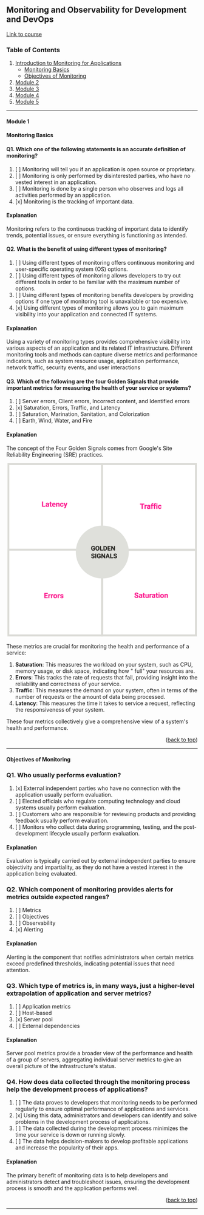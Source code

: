 ## Monitoring and Observability for Development and DevOps

[Link to course](https://www.coursera.org/learn/monitoring-and-observability-for-development-and-devops)

<a name="link-top"></a>

### Table of Contents

<ol>
  <li>
    <a href="#module-1">Introduction to Monitoring for Applications</a>
      <ul>
        <li>
          <a href="#monitoring-basics">Monitoring Basics</a>
        </li>
        <li>
          <a href="#objectives-of-monitoring">Objectives of Monitoring</a>
        </li>
      </ul>
  </li>
  <li>
    <a href="#module-2">Module 2</a>
  </li>
  <li>
    <a href="#module-3">Module 3</a>
  </li>
  <li>
    <a href="#module-4">Module 4</a>
  </li>
  <li>
    <a href="#module-5">Module 5</a>
  </li>
</ol>

---

#### Module 1

#### Monitoring Basics

#### Q1. Which one of the following statements is an accurate definition of monitoring?

1. [ ] Monitoring will tell you if an application is open source or proprietary.
2. [ ] Monitoring is only performed by disinterested parties, who have no vested interest in an application.
3. [ ] Monitoring is done by a single person who observes and logs all activities performed by an application.
4. [x] Monitoring is the tracking of important data.

#### Explanation

Monitoring refers to the continuous tracking of important data to identify trends, potential issues, or ensure
everything is functioning as intended.

#### Q2. What is the benefit of using different types of monitoring?

1. [ ] Using different types of monitoring offers continuous monitoring and user-specific operating system (OS) options.
2. [ ] Using different types of monitoring allows developers to try out different tools in order to be familiar with the
   maximum number of options.
3. [ ] Using different types of monitoring benefits developers by providing options if one type of monitoring tool is
   unavailable or too expensive.
4. [x] Using different types of monitoring allows you to gain maximum visibility into your application and connected IT
   systems.

#### Explanation

Using a variety of monitoring types provides comprehensive visibility into various aspects of an application and its
related IT infrastructure. Different monitoring tools and methods can capture diverse metrics and performance
indicators, such as system resource usage, application performance, network traffic, security events, and user
interactions

#### Q3. Which of the following are the four Golden Signals that provide important metrics for measuring the health of your service or systems?

1. [ ] Server errors, Client errors, Incorrect content, and Identified errors
2. [x] Saturation, Errors, Traffic, and Latency
3. [ ] Saturation, Marination, Sanitation, and Colorization
4. [ ] Earth, Wind, Water, and Fire

#### Explanation

The concept of the Four Golden Signals comes from Google's Site Reliability Engineering (SRE) practices.

<div style="text-align: center;">
  <img src="../src/monitoring-and-observability/golden-signals.png" alt="Four Golden Signals Of Monitoring " width="500"/>
</div>

These metrics are crucial for monitoring the health and performance of a service:

1. **Saturation**: This measures the workload on your system, such as CPU, memory usage, or disk space, indicating how "
   full" your resources are.
2. **Errors**: This tracks the rate of requests that fail, providing insight into the reliability and correctness of
   your service.
3. **Traffic**: This measures the demand on your system, often in terms of the number of requests or the amount of data
   being processed.
4. **Latency**: This measures the time it takes to service a request, reflecting the responsiveness of your system.

These four metrics collectively give a comprehensive view of a system's health and performance.

<p align="right">(<a href="#table-of-contents">back to top</a>)</p>

---

#### Objectives of Monitoring

### Q1. Who usually performs evaluation?

1. [x] External independent parties who have no connection with the application usually perform evaluation.
2. [ ] Elected officials who regulate computing technology and cloud systems usually perform evaluation.
3. [ ] Customers who are responsible for reviewing products and providing feedback usually perform evaluation.
4. [ ] Monitors who collect data during programming, testing, and the post-development lifecycle usually perform
   evaluation.

#### Explanation

Evaluation is typically carried out by external independent parties to ensure objectivity and impartiality, as they do
not have a vested interest in the application being evaluated.

### Q2. Which component of monitoring provides alerts for metrics outside expected ranges?

1. [ ] Metrics
2. [ ] Objectives
3. [ ] Observability
4. [x] Alerting

#### Explanation

Alerting is the component that notifies administrators when certain metrics exceed predefined
thresholds, indicating potential issues that need attention.

### Q3. Which type of metrics is, in many ways, just a higher-level extrapolation of application and server metrics?

1. [ ] Application metrics
2. [ ] Host-based
3. [x] Server pool
4. [ ] External dependencies

#### Explanation

Server pool metrics provide a broader view of the performance and health of a group of servers,
aggregating individual server metrics to give an overall picture of the infrastructure's status.

### Q4. How does data collected through the monitoring process help the development process of applications?

1. [ ] The data proves to developers that monitoring needs to be performed regularly to ensure optimal performance of
   applications and services.
2. [x] Using this data, administrators and developers can identify and solve problems in the development process of
   applications.
3. [ ] The data collected during the development process minimizes the time your service is down or running slowly.
4. [ ] The data helps decision-makers to develop profitable applications and increase the popularity of their apps.

#### Explanation

The primary benefit of monitoring data is to help developers and administrators detect and troubleshoot
issues, ensuring the development process is smooth and the application performs well.

<p align="right">(<a href="#table-of-contents">back to top</a>)</p>

---